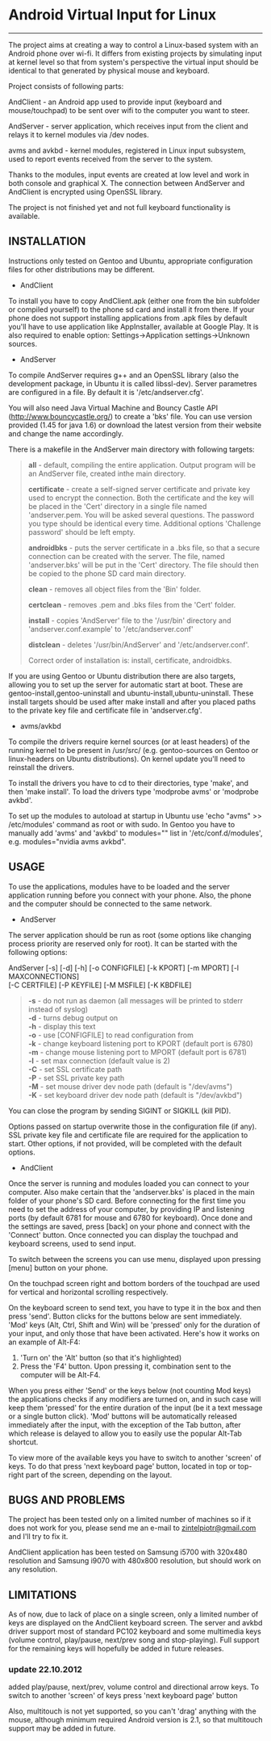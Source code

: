 # Android Virtual Input for Linux

---

The project aims at creating a way to control a Linux-based system with an Android phone over wi-fi.
It differs from existing projects by simulating input at kernel level so that from system's perspective
the virtual input should be identical to that generated by physical mouse and keyboard.

Project consists of following parts:

AndClient - an Android app used to provide input (keyboard and mouse/touchpad) to be sent over wifi to the computer you want to steer.

AndServer - server application, which receives input from the client and relays it to kernel modules via /dev nodes.

avms and avkbd - kernel modules, registered in Linux input subsystem, used to report events received from the server to the system.

Thanks to the modules, input events are created at low level and work in both console and graphical X.
The connection between AndServer and AndClient is encrypted using OpenSSL library.

The project is not finished yet and not full keyboard functionality is available.



## INSTALLATION


Instructions only tested on Gentoo and Ubuntu, appropriate configuration files for other distributions may be different.


- AndClient

To install you have to copy AndClient.apk (either one from the bin subfolder or compiled yourself) to the phone sd card and install
it from there. If your phone does not support installing applications from .apk files by default you'll have to use application
like AppInstaller, available at Google Play. It is also required to enable option: Settings->Application settings->Unknown sources.


- AndServer

To compile AndServer requires g++ and an OpenSSL library (also the development package, in Ubuntu it is called libssl-dev).
Server parametres are configured in a file. By default it is '/etc/andserver.cfg'.

You will also need Java Virtual Machine and Bouncy Castle API (http://www.bouncycastle.org/) to create a 'bks' file. You
can use version provided (1.45 for java 1.6) or download the latest version from their website and change the name accordingly.

There is a makefile in the AndServer main directory with following targets:

> **all** - default, compiling the entire application. Output program will be an AndServer file, created inthe main directory.
>
> **certificate** - create a self-signed server certificate and private key used to encrypt the connection. Both the
>              certificate and the key will be placed in the 'Cert' directory in a single file named 'andserver.pem.
>              You will be asked several questions. The password you type should be identical every time. Additional
>              options 'Challenge password' should be left empty.
>
>
> **androidbks** - puts the server certificate in a .bks file, so that a secure connection can be created with the server. The
>             file, named 'andserver.bks' will be put in the 'Cert' directory. The file should then be copied to the phone
>             SD card main directory.
>
> **clean** - removes all object files from the 'Bin' folder.
>
> **certclean** - removes .pem and .bks files from the 'Cert' folder.
>
> **install** - copies 'AndServer' file to the '/usr/bin' directory and 'andserver.conf.example' to '/etc/andserver.conf'
>
> **distclean** - deletes '/usr/bin/AndServer' and '/etc/andserver.conf'.
>
> Correct order of installation is: install, certificate, androidbks.

If you are using Gentoo or Ubuntu distribution there are also targets, allowing you to set up the server for automatic start
at boot. These are gentoo-install,gentoo-uninstall and ubuntu-install,ubuntu-uninstall. These install targets should be used
after make install and after you placed paths to the private key file and certificate file in 'andserver.cfg'.


- avms/avkbd

To compile the drivers require kernel sources (or at least headers) of the running kernel to be present in /usr/src/
(e.g. gentoo-sources on Gentoo or linux-headers on Ubuntu distributions). On kernel update you'll need to reinstall the drivers.

To install the drivers you have to cd to their directories, type 'make', and then 'make install'. To load the drivers type
'modprobe avms' or 'modprobe avkbd'.

To set up the modules to autoload at startup in Ubuntu use 'echo "avms" >> /etc/modules' command as root or with sudo.
In Gentoo you have to manually add 'avms' and 'avkbd' to modules="" list in '/etc/conf.d/modules', e.g. modules="nvidia avms avkbd".



## USAGE


To use the applications, modules have to be loaded and the server application running before you connect with your phone.
Also, the phone and the computer should be connected to the same network.


- AndServer

The server application should be run as root (some options like changing process priority are reserved only for root).
It can be started with the following options:


AndServer [-s] [-d] [-h] [-o CONFIGFILE] [-k KPORT] [-m MPORT] [-l MAXCONNECTIONS]  
                   [-C CERTFILE] [-P KEYFILE] [-M MSFILE] [-K KBDFILE]
>
>  **-s** - do not run as daemon (all messages will be printed to stderr instead of syslog)  
>  **-d** - turns debug output on  
>  **-h** - display this text  
>  **-o** - use [CONFIGFILE] to read configuration from  
>  **-k** - change keyboard listening port to KPORT (default port is 6780)  
>  **-m** - change mouse listening port to MPORT (default port is 6781)  
>  **-l** - set max connection (default value is 2)  
>  **-C** - set SSL certificate path  
>  **-P** - set SSL private key path  
>  **-M** - set mouse driver dev node path (default is "/dev/avms")  
>  **-K** - set keyboard driver dev node path (default is "/dev/avkbd")

  You can close the program by sending SIGINT or SIGKILL (kill PID).


Options passed on startup overwrite those in the configuration file (if any). SSL private key file and certificate file are required for the
application to start. Other options, if not provided, will be completed with the default options.


- AndClient

Once the server is running and modules loaded you can connect to your computer. Also make certain that the 'andserver.bks' is placed in the main
folder of your phone's SD card. Before connecting for the first time you need to set the address of your computer, by providing IP and listening
ports (by default 6781 for mouse and 6780 for keyboard). Once done and the settings are saved, press [back] on your phone and connect with the
'Connect' button. Once connected you can display the touchpad and keyboard screens, used to send input.

To switch between the screens you can use menu, displayed upon pressing [menu] button on your phone.

On the touchpad screen right and bottom borders of the touchpad are used for vertical and horizontal scrolling respectively.

On the keyboard screen to send text, you have to type it in the box and then press 'send'. Button clicks for the buttons below are sent immediately.
'Mod' keys (Alt, Ctrl, Shift and Win) will be 'pressed' only for the duration of your input, and only those that have been activated.
Here's how it works on an example of Alt-F4:

1. 'Turn on' the 'Alt' button (so that it's highlighted)
2. Press the 'F4' button. Upon pressing it, combination sent to the computer will be Alt-F4.

When you press either 'Send' or the keys below (not counting Mod keys) the applications checks if any modifiers are turned on, and in such case will keep them 'pressed' for the entire duration of the input (be it a text message or 
a single button click). 'Mod' buttons will be automatically released immediately after the input, with the exception of the Tab button, after 
which release is delayed to allow you to easily use the popular Alt-Tab shortcut.

To view more of the available keys you have to switch to another 'screen' of keys. To do that press 'next keyboard page' button, located in top or top-right part of the screen, depending on the layout.


## BUGS AND PROBLEMS


The project has been tested only on a limited number of machines so if it does not work for you, please send me an e-mail to zintelpiotr@gmail.com
and I'll try to fix it.

AndClient application has been tested on Samsung i5700 with 320x480 resolution and Samsung i9070 with 480x800 resolution, but should work on any resolution.


## LIMITATIONS


As of now, due to lack of place on a single screen, only a limited number of keys are displayed on the AndClient keyboard screen. The server and
avkbd driver support most of standard PC102 keyboard and some multimedia keys (volume control, play/pause, next/prev song and stop-playing). Full
support for the remaining keys will hopefully be added in future releases.

### update 22.10.2012
added play/pause, next/prev, volume control and directional arrow keys. To switch to another 'screen' of keys press 'next keyboard page' button

Also, multitouch is not yet supported, so you can't 'drag' anything with the mouse, although minimum required Android version is 2.1, so that
multitouch support may be added in future.
